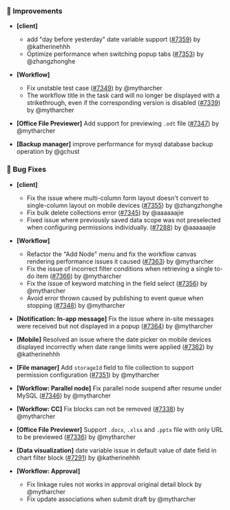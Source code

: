 ### 🚀 Improvements

- **[client]**

  - add "day before yesterday" date variable support ([#7359](https://github.com/nocobase/nocobase/pull/7359)) by @katherinehhh
  - Optimize performance when switching popup tabs ([#7353](https://github.com/nocobase/nocobase/pull/7353)) by @zhangzhonghe
- **[Workflow]**

  - Fix unstable test case ([#7349](https://github.com/nocobase/nocobase/pull/7349)) by @mytharcher
  - The workflow title in the task card will no longer be displayed with a strikethrough, even if the corresponding version is disabled ([#7339](https://github.com/nocobase/nocobase/pull/7339)) by @mytharcher
- **[Office File Previewer]** Add support for previewing `.odt` file ([#7347](https://github.com/nocobase/nocobase/pull/7347)) by @mytharcher
- **[Backup manager]** improve performance for mysql database backup operation by @gchust

### 🐛 Bug Fixes

- **[client]**

  - Fix the issue where multi-column form layout doesn't convert to single-column layout on mobile devices ([#7355](https://github.com/nocobase/nocobase/pull/7355)) by @zhangzhonghe
  - Fix bulk delete collections error ([#7345](https://github.com/nocobase/nocobase/pull/7345)) by @aaaaaajie
  - Fixed issue where previously saved data scope was not preselected when configuring permissions individually. ([#7288](https://github.com/nocobase/nocobase/pull/7288)) by @aaaaaajie
- **[Workflow]**

  - Refactor the "Add Node" menu and fix the workflow canvas rendering performance issues it caused ([#7363](https://github.com/nocobase/nocobase/pull/7363)) by @mytharcher
  - Fix the issue of incorrect filter conditions when retrieving a single to-do item ([#7366](https://github.com/nocobase/nocobase/pull/7366)) by @mytharcher
  - Fix the issue of keyword matching in the field select ([#7356](https://github.com/nocobase/nocobase/pull/7356)) by @mytharcher
  - Avoid error thrown caused by publishing to event queue when stopping ([#7348](https://github.com/nocobase/nocobase/pull/7348)) by @mytharcher
- **[Notification: In-app message]** Fix the issue where in-site messages were received but not displayed in a popup ([#7364](https://github.com/nocobase/nocobase/pull/7364)) by @mytharcher
- **[Mobile]** Resolved an issue where the date picker on mobile devices displayed incorrectly when date range limits were applied ([#7362](https://github.com/nocobase/nocobase/pull/7362)) by @katherinehhh
- **[File manager]** Add `storageId` field to file collection to support permission configuration ([#7351](https://github.com/nocobase/nocobase/pull/7351)) by @mytharcher
- **[Workflow: Parallel node]** Fix parallel node suspend after resume under MySQL ([#7346](https://github.com/nocobase/nocobase/pull/7346)) by @mytharcher
- **[Workflow: CC]** Fix blocks can not be removed ([#7338](https://github.com/nocobase/nocobase/pull/7338)) by @mytharcher
- **[Office File Previewer]** Support `.docx`, `.xlsx` and `.pptx` file with only URL to be previewed ([#7336](https://github.com/nocobase/nocobase/pull/7336)) by @mytharcher
- **[Data visualization]** date variable issue in default value of date field in chart filter block ([#7291](https://github.com/nocobase/nocobase/pull/7291)) by @katherinehhh
- **[Workflow: Approval]**

  - Fix linkage rules not works in approval original detail block by @mytharcher
  - Fix update associations when submit draft by @mytharcher

